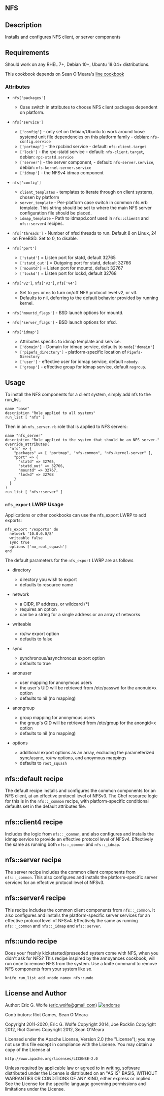 NFS
---

Description
-----------

Installs and configures NFS client, or server components

Requirements
------------

Should work on any RHEL 7+, Debian 10+, Ubuntu 18.04+ distributions.

This cookbook depends on Sean O'Meara's [line cookbook](https://github.com/someara/line-cookbook)

### Attributes

* `nfs['packages']`
  - Case switch in attributes to choose NFS client packages dependent on platform.

* `nfs['service']`
  - `['config']` - only set on Debian/Ubuntu to work around loose systemd unit file dependencies on this platform family - debian: `nfs-config.service`
  - `['portmap']` - the rpcbind service - default: `nfs-client.target`
  - `['lock']` - the rpc-statd service - default: `nfs-client.target`, debian: `rpc-statd.service`
  - `['server']` - the server component, - default: `nfs-server.service`, debian: `nfs-kernel-server.service`
  - `['idmap']` - the NFSv4 idmap component

* `nfs['config']`
  - `client_templates` - templates to iterate through on client systems, chosen by platform
  - `server_template` - Per-platform case switch in common nfs.erb template.  This string should be
     set to where the main NFS server configuration file should be placed.
  - `idmap_template` - Path to idmapd.conf used in `nfs::client4` and `nfs::server4` recipes.

* `nfs['threads']` - Number of nfsd threads to run.  Default 8 on Linux, 24 on FreeBSD.  Set to 0, to disable.

* `nfs['port']`
  - `['statd']` = Listen port for statd, default 32765
  - `['statd_out']` = Outgoing port for statd, default 32766
  - `['mountd']` = Listen port for mountd, default 32767
  - `['lockd']` = Listen port for lockd, default 32768

* `nfs['v2']`, `nfs['v3']`, `nfs['v4']`
  - Set to `yes` or `no` to turn on/off NFS protocol level v2, or v3.
  - Defaults to nil, deferring to the default behavior provided by running kernel.

* `nfs['mountd_flags']` - BSD launch options for mountd.
* `nfs['server_flags']` - BSD launch options for nfsd.

* `nfs['idmap']`
   - Attributes specific to idmap template and service.
   - `['domain']` - Domain for idmap service, defaults to `node['domain']`
   - `['pipefs_directory']` - platform-specific location of `Pipefs-Directory`
   - `['user']` - effective user for idmap service, default `nobody`.
   - `['group']` - effective group for idmap service, default `nogroup`.

## Usage

To install the NFS components for a client system, simply add nfs to the run\_list.

    name "base"
    description "Role applied to all systems"
    run_list [ "nfs" ]

Then in an `nfs_server.rb` role that is applied to NFS servers:

    name "nfs_server"
    description "Role applied to the system that should be an NFS server."
    override_attributes(
      "nfs" => {
        "packages" => [ "portmap", "nfs-common", "nfs-kernel-server" ],
        "port" => {
          "statd" => 32765,
          "statd_out" => 32766,
          "mountd" => 32767,
          "lockd" => 32768
        }
      }
    )
    run_list [ "nfs::server" ]

### `nfs_export` LWRP Usage

Applications or other cookbooks can use the nfs\_export LWRP to add exports:

    nfs_export "/exports" do
      network '10.0.0.0/8'
      writeable false
      sync true
      options ['no_root_squash']
    end

The default parameters for the `nfs_export` LWRP are as follows

* directory
  - directory you wish to export
  - defaults to resource name

* network
  - a CIDR, IP address, or wildcard (\*)
  - requires an option
  - can be a string for a single address or an array of networks

* writeable
  - ro/rw export option
  - defaults to false

* sync
  - synchronous/asynchronous export option
  - defaults to true

* anonuser
  - user mapping for anonymous users
  - the user's UID will be retrieved from /etc/passwd for the anonuid=x option
  - defaults to nil (no mapping)

* anongroup
  - group mapping for anonymous users
  - the group's GID will be retrieved from /etc/group for the anongid=x option
  - defaults to nil (no mapping)

* options
  - additional export options as an array, excluding the parameterized sync/async, ro/rw options, and anoymous mappings
  - defaults to `root_squash`

## nfs::default recipe

The default recipe installs and configures the common components for an NFS client, at an effective protocol level of
NFSv3.  The Chef resource logic for this is in the `nfs::_common` recipe, with platform-specific conditional defaults
set in the default attributes file.

## nfs::client4 recipe

Includes the logic from `nfs::_common`, and also configures and installs the idmap service to provide an effective protocol
level of NFSv4.  Effectively the same as running both `nfs::_common` and `nfs::_idmap`.

## nfs::server recipe

The server recipe includes the common client components from `nfs::_common`.  This also configures and installs the
platform-specific server services for an effective protocol level of NFSv3.

## nfs::server4 recipe

This recipe includes the common client components from `nfs::_common`.  It also configures and installs the
platform-specific server services for an effective protocol level of NFSv4.  Effectively the same as running
`nfs::_common` and `nfs::_idmap` and `nfs::server`.

## nfs::undo recipe

Does your freshly kickstarted/preseeded system come with NFS, when you didn't ask for NFS?  This recipe inspired by the
annoyances cookbook, will run once to remove NFS from the system.  Use a knife command to remove NFS components from your
system like so.

    knife run_list add <node name> nfs::undo

## License and Author

Author: Eric G. Wolfe (eric.wolfe@gmail.com) [![endorse](https://api.coderwall.com/atomic-penguin/endorsecount.png)](https://coderwall.com/atomic-penguin)

Contributors: Riot Games, Sean O'Meara

Copyright 2011-2020, Eric G. Wolfe
Copyright 2014, Joe Rocklin
Copyright 2012, Riot Games
Copyright 2012, Sean O'Meara

Licensed under the Apache License, Version 2.0 (the "License");
you may not use this file except in compliance with the License.
You may obtain a copy of the License at

    http://www.apache.org/licenses/LICENSE-2.0

Unless required by applicable law or agreed to in writing, software
distributed under the License is distributed on an "AS IS" BASIS,
WITHOUT WARRANTIES OR CONDITIONS OF ANY KIND, either express or implied.
See the License for the specific language governing permissions and
limitations under the License.
